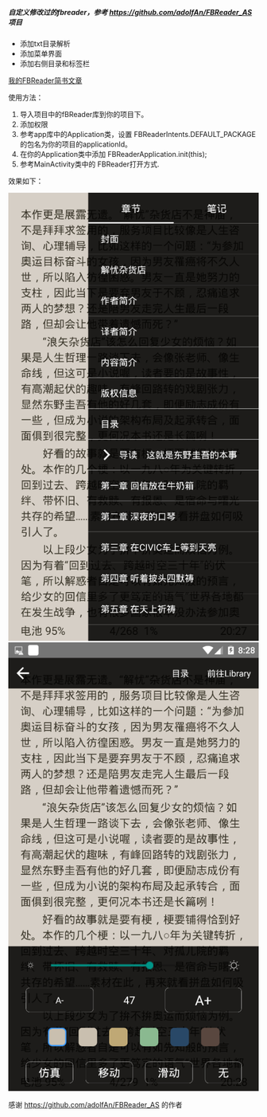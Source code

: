 ##### 自定义修改过的fbreader，参考 https://github.com/adolfAn/FBReader_AS 项目
- 添加txt目录解析
- 添加菜单界面
- 添加右侧目录和标签栏

[我的FBReader简书文章](https://www.jianshu.com/p/676cc82f21d7 "我的FBReader简书文章")

使用方法：
1. 导入项目中的fBReader库到你的项目下。
2. 添加权限
    <uses-permission android:name="android.permission.WRITE_EXTERNAL_STORAGE"></uses-permission>
3. 参考app库中的Application类，设置 FBReaderIntents.DEFAULT_PACKAGE 的包名为你的项目的applicationId。
4. 在你的Application类中添加
    FBReaderApplication.init(this);
5. 参考MainActivity类中的 FBReader打开方式.

效果如下：

![](https://github.com/Ubitar/FBReader_AS_huang/blob/master/screenshot/screen1.png)
![](https://github.com/Ubitar/FBReader_AS_huang/blob/master/screenshot/screen2.png)

感谢 https://github.com/adolfAn/FBReader_AS 的作者